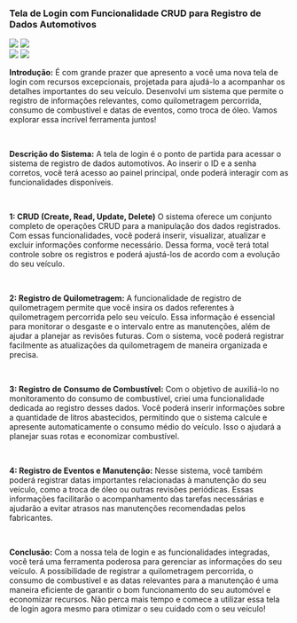 
<h3>Tela de Login com Funcionalidade CRUD para Registro de Dados Automotivos</h3>

<img src="./foto/login.png">
<img src="./foto/erroLogin.png">
<br/>
<img src="./foto/crud.png">
<img src="./foto/delete.png">
<br/>

<p><strong>Introdução:</strong>
É com grande prazer que apresento a você uma nova tela de login com recursos excepcionais, projetada para ajudá-lo a acompanhar os detalhes importantes do seu veículo. Desenvolvi um sistema que permite o registro de informações relevantes, como quilometragem percorrida, consumo de combustível e datas de eventos, como troca de óleo. Vamos explorar essa incrível ferramenta juntos!
</p> 
<br/>
<p>
<strong>Descrição do Sistema:</strong>
A tela de login é o ponto de partida para acessar o sistema de registro de dados automotivos. Ao inserir o ID e a senha corretos, você terá acesso ao painel principal, onde poderá interagir com as funcionalidades disponíveis.
</p>
<br/>

<p>
<strong>1: CRUD (Create, Read, Update, Delete)</strong>
O sistema oferece um conjunto completo de operações CRUD para a manipulação dos dados registrados. Com essas funcionalidades, você poderá inserir, visualizar, atualizar e excluir informações conforme necessário. Dessa forma, você terá total controle sobre os registros e poderá ajustá-los de acordo com a evolução do seu veículo.
</p>
<br/>
<p>
<strong>2: Registro de Quilometragem:</strong>
A funcionalidade de registro de quilometragem permite que você insira os dados referentes à quilometragem percorrida pelo seu veículo. Essa informação é essencial para monitorar o desgaste e o intervalo entre as manutenções, além de ajudar a planejar as revisões futuras. Com o sistema, você poderá registrar facilmente as atualizações da quilometragem de maneira organizada e precisa.
</p>
<br/>
<p>
<strong>3: Registro de Consumo de Combustível:</strong>
Com o objetivo de auxiliá-lo no monitoramento do consumo de combustível, criei uma funcionalidade dedicada ao registro desses dados. Você poderá inserir informações sobre a quantidade de litros abastecidos, permitindo que o sistema calcule e apresente automaticamente o consumo médio do veículo. Isso o ajudará a planejar suas rotas e economizar combustível.
</p>
<br/>
<p>
<strong>4: Registro de Eventos e Manutenção:</strong>
Nesse sistema, você também poderá registrar datas importantes relacionadas à manutenção do seu veículo, como a troca de óleo ou outras revisões periódicas. Essas informações facilitarão o acompanhamento das tarefas necessárias e ajudarão a evitar atrasos nas manutenções recomendadas pelos fabricantes.
</p>
<br/>
<p>
<strong>Conclusão:</strong>
Com a nossa tela de login e as funcionalidades integradas, você terá uma ferramenta poderosa para gerenciar as informações do seu veículo. A possibilidade de registrar a quilometragem percorrida, o consumo de combustível e as datas relevantes para a manutenção é uma maneira eficiente de garantir o bom funcionamento do seu automóvel e economizar recursos. Não perca mais tempo e comece a utilizar essa tela de login agora mesmo para otimizar o seu cuidado com o seu veículo!
</p>







